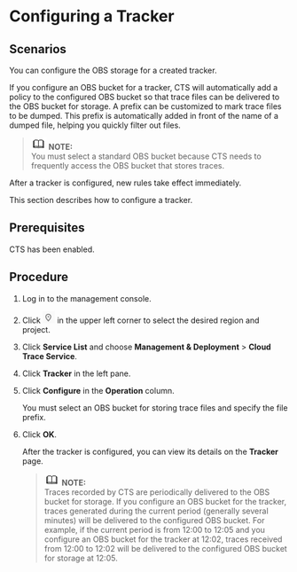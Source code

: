 # Configuring a Tracker<a name="en-us_topic_0059288681"></a>

## Scenarios<a name="section44745431173049"></a>

You can configure the OBS storage for a created tracker.

If you configure an OBS bucket for a tracker, CTS will automatically add a policy to the configured OBS bucket so that trace files can be delivered to the OBS bucket for storage. A prefix can be customized to mark trace files to be dumped. This prefix is automatically added in front of the name of a dumped file, helping you quickly filter out files.

>![](public_sys-resources/icon-note.gif) **NOTE:**   
>You must select a standard OBS bucket because CTS needs to frequently access the OBS bucket that stores traces.  

After a tracker is configured, new rules take effect immediately.

This section describes how to configure a tracker.

## Prerequisites<a name="section13948718173426"></a>

CTS has been enabled.

## Procedure<a name="section3571284110915"></a>

1.  Log in to the management console.
2.  Click  ![](figures/icon-region-0.png)  in the upper left corner to select the desired region and project.
3.  Click  **Service List**  and choose  **Management & Deployment**  \>  **Cloud Trace Service**.
4.  Click  **Tracker**  in the left pane.
5.  Click  **Configure**  in the  **Operation**  column.

    You must select an OBS bucket for storing trace files and specify the file prefix.

6.  Click  **OK**.

    After the tracker is configured, you can view its details on the  **Tracker**  page.

    >![](public_sys-resources/icon-note.gif) **NOTE:**   
    >Traces recorded by CTS are periodically delivered to the OBS bucket for storage. If you configure an OBS bucket for the tracker, traces generated during the current period \(generally several minutes\) will be delivered to the configured OBS bucket. For example, if the current period is from 12:00 to 12:05 and you configure an OBS bucket for the tracker at 12:02, traces received from 12:00 to 12:02 will be delivered to the configured OBS bucket for storage at 12:05.  


